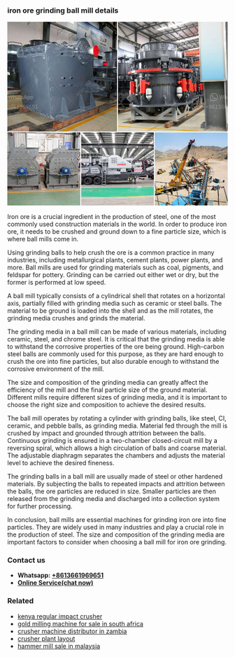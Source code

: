<h3>iron ore grinding ball mill details</h3><img src='1706773281.jpg' alt=''><p>Iron ore is a crucial ingredient in the production of steel, one of the most commonly used construction materials in the world. In order to produce iron ore, it needs to be crushed and ground down to a fine particle size, which is where ball mills come in.</p><p>Using grinding balls to help crush the ore is a common practice in many industries, including metallurgical plants, cement plants, power plants, and more. Ball mills are used for grinding materials such as coal, pigments, and feldspar for pottery. Grinding can be carried out either wet or dry, but the former is performed at low speed.</p><p>A ball mill typically consists of a cylindrical shell that rotates on a horizontal axis, partially filled with grinding media such as ceramic or steel balls. The material to be ground is loaded into the shell and as the mill rotates, the grinding media crushes and grinds the material.</p><p>The grinding media in a ball mill can be made of various materials, including ceramic, steel, and chrome steel. It is critical that the grinding media is able to withstand the corrosive properties of the ore being ground. High-carbon steel balls are commonly used for this purpose, as they are hard enough to crush the ore into fine particles, but also durable enough to withstand the corrosive environment of the mill.</p><p>The size and composition of the grinding media can greatly affect the efficiency of the mill and the final particle size of the ground material. Different mills require different sizes of grinding media, and it is important to choose the right size and composition to achieve the desired results.</p><p>The ball mill operates by rotating a cylinder with grinding balls, like steel, CI, ceramic, and pebble balls, as grinding media. Material fed through the mill is crushed by impact and grounded through attrition between the balls. Continuous grinding is ensured in a two-chamber closed-circuit mill by a reversing spiral, which allows a high circulation of balls and coarse material. The adjustable diaphragm separates the chambers and adjusts the material level to achieve the desired fineness.</p><p>The grinding balls in a ball mill are usually made of steel or other hardened materials. By subjecting the balls to repeated impacts and attrition between the balls, the ore particles are reduced in size. Smaller particles are then released from the grinding media and discharged into a collection system for further processing.</p><p>In conclusion, ball mills are essential machines for grinding iron ore into fine particles. They are widely used in many industries and play a crucial role in the production of steel. The size and composition of the grinding media are important factors to consider when choosing a ball mill for iron ore grinding.</p><h3>Contact us</h3><ul><li><strong>Whatsapp:&nbsp;<a href="https://wa.me/8613661969651">+8613661969651</a></strong></li><li><a href="https://swt.shibang-china.com/?git&amp;zhl&amp;iron ore grinding ball mill details"><strong>Online Service(chat now)</strong></a></li></ul><h3>Related</h3><ul><li><a href='kenya regular impact crusher.md'>kenya regular impact crusher</a></li><li><a href='gold milling machine for sale in south africa.md'>gold milling machine for sale in south africa</a></li><li><a href='crusher machine distributor in zambia.md'>crusher machine distributor in zambia</a></li><li><a href='crusher plant layout.md'>crusher plant layout</a></li><li><a href='hammer mill sale in malaysia.md'>hammer mill sale in malaysia</a></li></ul>